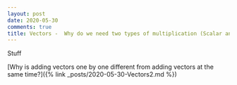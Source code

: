 ```yaml
---
layout: post
date: 2020-05-30
comments: true
title: Vectors -  Why do we need two types of multiplication (Scalar and Vector) anyways?
---
```


Stuff

[Why is adding vectors one by one different from adding vectors at the same time?]({% link _posts/2020-05-30-Vectors2.md %})
